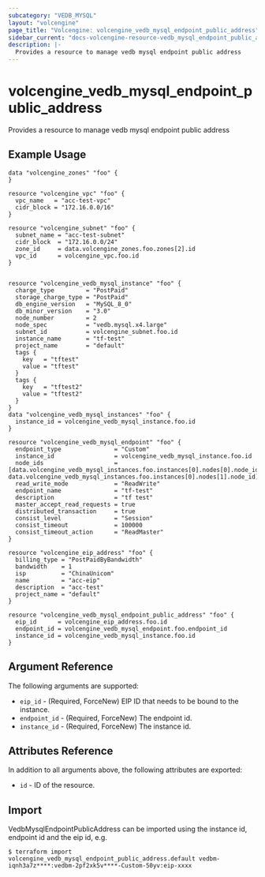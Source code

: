 ```yaml
---
subcategory: "VEDB_MYSQL"
layout: "volcengine"
page_title: "Volcengine: volcengine_vedb_mysql_endpoint_public_address"
sidebar_current: "docs-volcengine-resource-vedb_mysql_endpoint_public_address"
description: |-
  Provides a resource to manage vedb mysql endpoint public address
---
```

# volcengine_vedb_mysql_endpoint_public_address
Provides a resource to manage vedb mysql endpoint public address
## Example Usage
```hcl
data "volcengine_zones" "foo" {
}

resource "volcengine_vpc" "foo" {
  vpc_name   = "acc-test-vpc"
  cidr_block = "172.16.0.0/16"
}

resource "volcengine_subnet" "foo" {
  subnet_name = "acc-test-subnet"
  cidr_block  = "172.16.0.0/24"
  zone_id     = data.volcengine_zones.foo.zones[2].id
  vpc_id      = volcengine_vpc.foo.id
}


resource "volcengine_vedb_mysql_instance" "foo" {
  charge_type         = "PostPaid"
  storage_charge_type = "PostPaid"
  db_engine_version   = "MySQL_8_0"
  db_minor_version    = "3.0"
  node_number         = 2
  node_spec           = "vedb.mysql.x4.large"
  subnet_id           = volcengine_subnet.foo.id
  instance_name       = "tf-test"
  project_name        = "default"
  tags {
    key   = "tftest"
    value = "tftest"
  }
  tags {
    key   = "tftest2"
    value = "tftest2"
  }
}
data "volcengine_vedb_mysql_instances" "foo" {
  instance_id = volcengine_vedb_mysql_instance.foo.id
}

resource "volcengine_vedb_mysql_endpoint" "foo" {
  endpoint_type               = "Custom"
  instance_id                 = volcengine_vedb_mysql_instance.foo.id
  node_ids                    = [data.volcengine_vedb_mysql_instances.foo.instances[0].nodes[0].node_id, data.volcengine_vedb_mysql_instances.foo.instances[0].nodes[1].node_id]
  read_write_mode             = "ReadWrite"
  endpoint_name               = "tf-test"
  description                 = "tf test"
  master_accept_read_requests = true
  distributed_transaction     = true
  consist_level               = "Session"
  consist_timeout             = 100000
  consist_timeout_action      = "ReadMaster"
}

resource "volcengine_eip_address" "foo" {
  billing_type = "PostPaidByBandwidth"
  bandwidth    = 1
  isp          = "ChinaUnicom"
  name         = "acc-eip"
  description  = "acc-test"
  project_name = "default"
}

resource "volcengine_vedb_mysql_endpoint_public_address" "foo" {
  eip_id      = volcengine_eip_address.foo.id
  endpoint_id = volcengine_vedb_mysql_endpoint.foo.endpoint_id
  instance_id = volcengine_vedb_mysql_instance.foo.id
}
```
## Argument Reference
The following arguments are supported:
* `eip_id` - (Required, ForceNew) EIP ID that needs to be bound to the instance.
* `endpoint_id` - (Required, ForceNew) The endpoint id.
* `instance_id` - (Required, ForceNew) The instance id.

## Attributes Reference
In addition to all arguments above, the following attributes are exported:
* `id` - ID of the resource.



## Import
VedbMysqlEndpointPublicAddress can be imported using the instance id, endpoint id and the eip id, e.g.
```
$ terraform import volcengine_vedb_mysql_endpoint_public_address.default vedbm-iqnh3a7z****:vedbm-2pf2xk5v****-Custom-50yv:eip-xxxx
```

